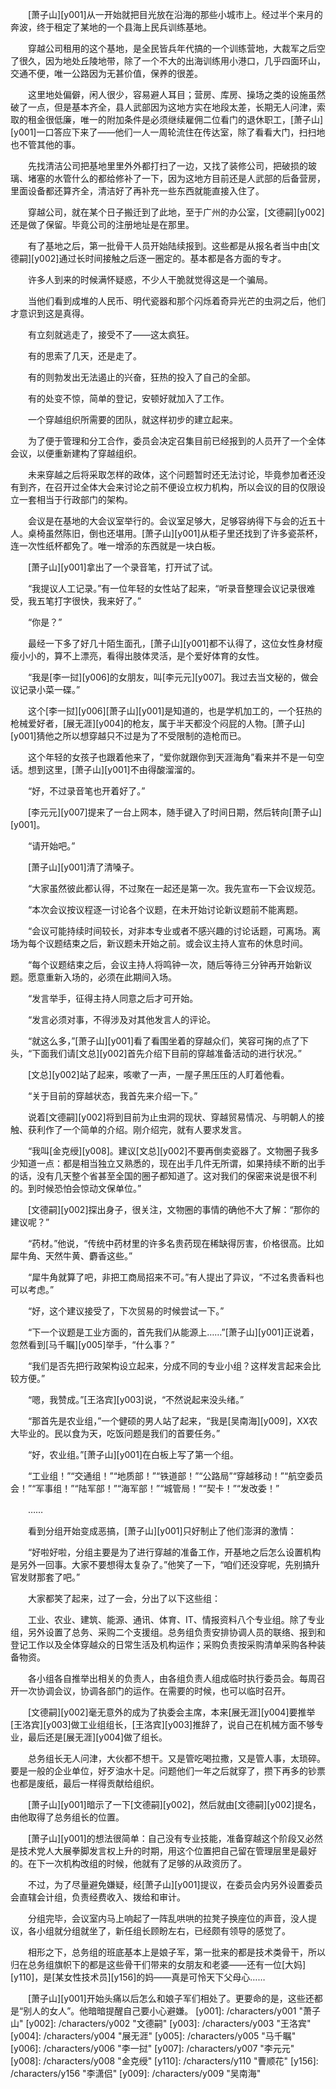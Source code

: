 　　[萧子山][y001]从一开始就把目光放在沿海的那些小城市上。经过半个来月的奔波，终于租定了某地的一个县海上民兵训练基地。

　　穿越公司租用的这个基地，是全民皆兵年代搞的一个训练营地，大裁军之后空了很久，因为地处丘陵地带，除了一个不大的出海训练用小港口，几乎四面环山，交通不便，唯一公路因为无甚价值，保养的很差。

　　这里地处偏僻，闲人很少，容易避人耳目；营房、库房、操场之类的设施虽然破了一点，但是基本齐全，县人武部因为这地方实在地段太差，长期无人问津，索取的租金很低廉，唯一的附加条件是必须继续雇佣二位看门的退休职工，[萧子山][y001]一口答应下来了——他们一人一周轮流住在传达室，除了看看大门，扫扫地也不管其他的事。

　　先找清洁公司把基地里里外外都打扫了一边，又找了装修公司，把破损的玻璃、堵塞的水管什么的都给修补了一下，因为这地方目前还是人武部的后备营房，里面设备都还算齐全，清洁好了再补充一些东西就能直接入住了。

　　穿越公司，就在某个日子搬迁到了此地，至于广州的办公室，[文德嗣][y002]还是做了保留。毕竟公司的注册地址是在那里。

　　有了基地之后，第一批骨干人员开始陆续报到。这些都是从报名者当中由[文德嗣][y002]通过长时间接触之后逐一圈定的。基本都是各方面的专才。

　　许多人到来的时候满怀疑惑，不少人干脆就觉得这是一个骗局。

　　当他们看到成堆的人民币、明代瓷器和那个闪烁着奇异光芒的虫洞之后，他们才意识到这是真得。

　　有立刻就逃走了，接受不了——这太疯狂。

　　有的思索了几天，还是走了。

　　有的则勃发出无法遏止的兴奋，狂热的投入了自己的全部。

　　有的处变不惊，简单的登记，安顿好就加入了工作。

　　一个穿越组织所需要的团队，就这样初步的建立起来。

　　为了便于管理和分工合作，委员会决定召集目前已经报到的人员开了一个全体会议，以便重新建构了穿越组织。

　　未来穿越之后将采取怎样的政体，这个问题暂时还无法讨论，毕竟参加者还没有到齐，在召开过全体大会来讨论之前不便设立权力机构，所以会议的目的仅限设立一套相当于行政部门的架构。

　　会议是在基地的大会议室举行的。会议室足够大，足够容纳得下与会的近五十人。桌椅虽然陈旧，倒也还堪用。[萧子山][y001]从柜子里还找到了许多瓷茶杯，连一次性纸杯都免了。唯一增添的东西就是一块白板。

　　[萧子山][y001]拿出了一个录音笔，打开试了试。

　　“我提议人工记录。”有一位年轻的女性站了起来，“听录音整理会议记录很难受，我五笔打字很快，我来好了。”

　　“你是？”

　　最经一下多了好几十陌生面孔，[萧子山][y001]都不认得了，这位女性身材瘦瘦小小的，算不上漂亮，看得出肢体灵活，是个爱好体育的女性。

　　“我是[李一挝][y006]的女朋友，叫[李元元][y007]。我过去当文秘的，做会议记录小菜一碟。”

　　这个[李一挝][y006][萧子山][y001]是知道的，也是学机加工的，一个狂热的枪械爱好者，[展无涯][y004]的枪友，属于半天都没个闷屁的人物。[萧子山][y001]猜他之所以想穿越只不过是为了不受限制的造枪而已。

　　这个年轻的女孩子也跟着他来了，“爱你就跟你到天涯海角”看来并不是一句空话。想到这里，[萧子山][y001]不由得酸溜溜的。

　　“好，不过录音笔也开着好了。”

　　[李元元][y007]提来了一台上网本，随手键入了时间日期，然后转向[萧子山][y001]。

　　“请开始吧。”

　　[萧子山][y001]清了清嗓子。

　　“大家虽然彼此都认得，不过聚在一起还是第一次。我先宣布一下会议规范。

　　“本次会议按议程逐一讨论各个议题，在未开始讨论新议题前不能离题。

　　“会议可能持续时间较长，对非本专业或者不感兴趣的讨论话题，可离场。离场为每个议题结束之后，新议题未开始之前。或会议主持人宣布的休息时间。

　　“每个议题结束之后，会议主持人将鸣钟一次，随后等待三分钟再开始新议题。愿意重新入场的，必须在此期间入场。

　　“发言举手，征得主持人同意之后才可开始。

　　“发言必须对事，不得涉及对其他发言人的评论。

　　“就这么多，”[萧子山][y001]看了看围坐着的穿越众们，笑容可掬的点了下头，“下面我们请[文总][y002]首先介绍下目前的穿越准备活动的进行状况。”

　　[文总][y002]站了起来，咳嗽了一声，一屋子黑压压的人盯着他看。

　　“关于目前的穿越状态，我首先来介绍一下。”

　　说着[文德嗣][y002]将到目前为止虫洞的现状、穿越贸易情况、与明朝人的接触、获利作了一个简单的介绍。刚介绍完，就有人要求发言。

　　“我叫[金克绶][y008]。建议[文总][y002]不要再倒卖瓷器了。文物圈子我多少知道一点：都是相当独立又熟悉的，现在出手几件无所谓，如果持续不断的出手的话，没有几天整个省甚至全国的圈子都知道了。这对我们的保密来说是很不利的。到时候恐怕会惊动文保单位。”

　　[文德嗣][y002]探出身子，很关注，文物圈的事情的确他不大了解：“那你的建议呢？”

　　“药材。”他说，“传统中药材里的许多名贵药现在稀缺得厉害，价格很高。比如犀牛角、天然牛黄、麝香这些。”

　　“犀牛角就算了吧，非把工商局招来不可。”有人提出了异议，“不过名贵香料也可以考虑。”

　　“好，这个建议接受了，下次贸易的时候尝试一下。”

　　“下一个议题是工业方面的，首先我们从能源上……”[萧子山][y001]正说着，忽然看到[马千瞩][y005]举手，“什么事？”

　　“我们是否先把行政架构设立起来，分成不同的专业小组？这样发言起来会比较方便。”

　　“嗯，我赞成。”[王洛宾][y003]说，“不然说起来没头绪。”

　　“那首先是农业组，”一个健硕的男人站了起来，“我是[吴南海][y009]，XX农大毕业的。民以食为天，吃饭问题是我们的首要任务。”

　　“好，农业组。”[萧子山][y001]在白板上写了第一个组。

　　“工业组！”“交通组！”“地质部！”“铁道部！”“公路局”“穿越移动！”“航空委员会！”“军事组！”“陆军部！”“海军部！”“城管局！”“契卡！”“发改委！”

　　……

　　看到分组开始变成恶搞，[萧子山][y001]只好制止了他们澎湃的激情：

　　“好啦好啦，分组主要是为了进行穿越的准备工作，开基地之后怎么设置机构是另外一回事。大家不要想得太复杂了。”他笑了一下，“咱们还没穿呢，先别搞升官发财那套了吧。”

　　大家都笑了起来，过了一会，分出了以下这些组：

　　工业、农业、建筑、能源、通讯、体育、IT、情报资料八个专业组。除了专业组，另外设置了总务、采购二个支援组。总务组负责安排协调人员的联络、报到和登记工作以及全体穿越众的日常生活及机构运作；采购负责按采购清单采购各种装备物资。

　　各小组各自推举出相关的负责人，由各组负责人组成临时执行委员会。每周召开一次协调会议，协调各部门的运作。在需要的时候，也可以临时召开。

　　[文德嗣][y002]毫无意外的成为了执委会主席，本来[展无涯][y004]要推举[王洛宾][y003]做工业组组长，[王洛宾][y003]推辞了，说自己在机械方面不够专业，最后还是[展无涯][y004]做了组长。

　　总务组长无人问津，大伙都不想干。又是管吃喝拉撒，又是管人事，太琐碎。要是一般的企业单位，好歹油水十足。问题他们一年之后就穿了，攒下再多的钞票也都是废纸，最后一样得贡献给组织。

　　[萧子山][y001]暗示了一下[文德嗣][y002]，然后就由[文德嗣][y002]提名，由他取得了总务组长的位置。

　　[萧子山][y001]的想法很简单：自己没有专业技能，准备穿越这个阶段又必然是技术党人大展拳脚发言权上升的时期，用这个位置把自己留在管理层里是最好的。在下一次机构改组的时候，他就有了足够的从政资历了。

　　不过，为了尽量避免嫌疑，经[萧子山][y001]提议，在委员会内另外设置委员会直辖会计组，负责经费收入、拨给和审计。

　　分组完毕，会议室内马上响起了一阵乱哄哄的拉凳子换座位的声音，没人提议，各小组就分组就坐了，新任组长顾盼左右，已经颇有领导的感觉了。

　　相形之下，总务组的班底基本上是娘子军，第一批来的都是技术类骨干，所以归在总务组旗帜下的都是这些骨干们带来的女朋友和老婆——还有一位[大妈][y110]，是[某女性技术员][y156]的妈——真是可怜天下父母心……

　　[萧子山][y001]开始头痛以后怎么和娘子军们相处了。更要命的是，这些还都是“别人的女人”。他暗暗提醒自己要小心避嫌。
[y001]: /characters/y001 "萧子山"
[y002]: /characters/y002 "文德嗣"
[y003]: /characters/y003 "王洛宾"
[y004]: /characters/y004 "展无涯"
[y005]: /characters/y005 "马千瞩"
[y006]: /characters/y006 "李一挝"
[y007]: /characters/y007 "李元元"
[y008]: /characters/y008 "金克绶"
[y110]: /characters/y110 "曹顺花"
[y156]: /characters/y156 "李潇侣"
[y009]: /characters/y009 "吴南海"
